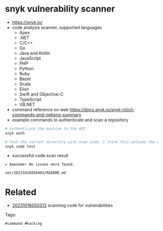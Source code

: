 # snyk vulnerability scanner

- https://snyk.io/
- code analysis scanner, supported languages
  - Apex
  - .NET
  - C/C++
  - Go
  - Java and Kotlin
  - JavaScript
  - PHP
  - Python
  - Ruby
  - Bazel
  - Scala
  - Elixir
  - Swift and Objective-C
  - TypeScript
  - VB.NET
- command reference on web https://docs.snyk.io/snyk-cli/cli-commands-and-options-summary
- example commands to authenticate and scan a repository
```bash
# authenticate the machine to the API
snyk auth

# test the current directory with snyk code. i think this uploads the code.
snyk code test
```

- successful code scan result
```
✔ Awesome! No issues were found.
```

` zet/20231016050403/README.md `

# Related

- [20231016050313](/zet/20231016050313/README.md) scanning code for vulnerabilities

Tags:

    #command #hacking
